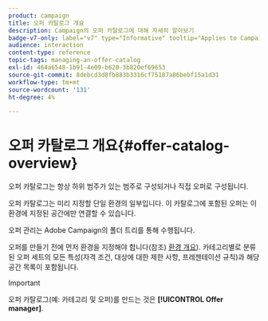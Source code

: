 ```yaml
---
product: campaign
title: 오퍼 카탈로그 개요
description: Campaign의 오퍼 카탈로그에 대해 자세히 알아보기
badge-v7-only: label="v7" type="Informative" tooltip="Applies to Campaign Classic v7 only"
audience: interaction
content-type: reference
topic-tags: managing-an-offer-catalog
exl-id: 464a6548-1b91-4e09-b620-3b820ef69653
source-git-commit: 8debcd3d8fb883b3316cf75187a86bebf15a1d31
workflow-type: tm+mt
source-wordcount: '131'
ht-degree: 4%

---
```


# 오퍼 카탈로그 개요{#offer-catalog-overview}



오퍼 카탈로그는 항상 하위 범주가 있는 범주로 구성되거나 직접 오퍼로 구성됩니다.

오퍼 카탈로그는 미리 지정할 단일 환경의 일부입니다. 이 카탈로그에 포함된 오퍼는 이 환경에 지정된 공간에만 연결할 수 있습니다.

오퍼 관리는 Adobe Campaign의 폴더 트리를 통해 수행됩니다.

오퍼를 만들기 전에 먼저 환경을 지정해야 합니다(참조) [환경 개요](../../interaction/using/environments-overview.md)). 카테고리별로 분류된 오퍼 세트의 모든 특성(자격 조건, 대상에 대한 제한 사항, 프레젠테이션 규칙)과 해당 공간 목록이 포함됩니다.

>[!IMPORTANT]
>
>오퍼 카탈로그(예: 카테고리 및 오퍼)를 만드는 것은 **[!UICONTROL Offer manager]**.
